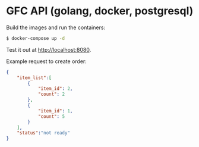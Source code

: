 # GFC API (golang, docker, postgresql)
 Build the images and run the containers:

```sh
$ docker-compose up -d
```
Test it out at [http://localhost:8080](http://localhost:8080).

 Example request to create order:
````json
{
    "item_list":[
        {
            "item_id": 2,
            "count": 2
        },
        {
            "item_id": 1,
            "count": 5
        }
    ],
    "status":"not ready"
}
````